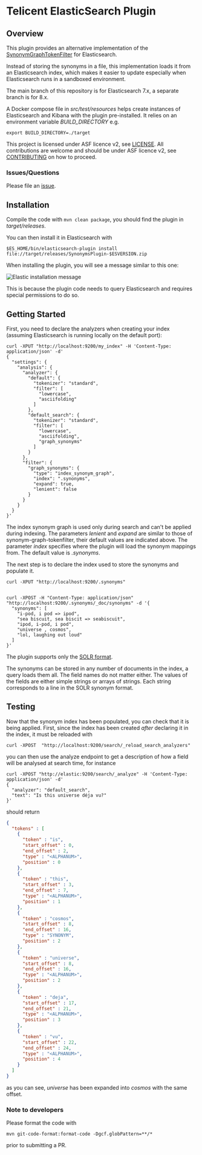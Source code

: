 # Telicent ElasticSearch Plugin

## Overview

This plugin provides an alternative implementation of the [SynonymGraphTokenFilter](https://www.elastic.co/guide/en/elasticsearch/reference/7.17/analysis-synonym-graph-tokenfilter.html) for Elasticsearch.

Instead of storing the synonyms in a file, this implementation loads it from an Elasticsearch index, which makes it easier to update especially when Elasticsearch runs in a sandboxed environment.

The main branch of this repository is for Elasticsearch 7.x, a separate branch is for 8.x.

A Docker compose file in _src/test/resources_ helps create instances of Elasticsearch and Kibana with the plugin pre-installed. It relies on an environment variable _BUILD_DIRECTORY_ e.g. 

```
export BUILD_DIRECTORY=./target
```

This project is licensed under ASF licence v2, see [LICENSE](LICENSE). All contributions are welcome and should be under ASF licence v2, see [CONTRIBUTING](CONTRIBUTING.md) on how to proceed. 

### Issues/Questions

Please file an [issue](https://github.com/Telicent-io/telicent-elastic/issues "issue").

## Installation

Compile the code with `mvn clean package`, you should find the plugin in _target/releases_.

You can then install it in Elasticsearch with

```
$ES_HOME/bin/elasticsearch-plugin install file://target/releases/SynonymsPlugin-$ESVERSION.zip
```

When installing the plugin, you will see a message similar to this one:

![Elastic installation message](https://user-images.githubusercontent.com/2104864/226297257-390d224a-dd1b-463a-a553-b77414315625.png)

This is because the plugin code needs to query Elasticsearch and requires special permissions to do so. 

## Getting Started

First, you need to declare the analyzers when creating your index (assuming Elasticsearch is running locally on the default port):

```
curl -XPUT "http://localhost:9200/my_index" -H 'Content-Type: application/json' -d'
{
  "settings": {
    "analysis": {
      "analyzer": {
        "default": {
          "tokenizer": "standard",
          "filter": [
            "lowercase",
            "asciifolding"
          ]
        },
        "default_search": {
          "tokenizer": "standard",
          "filter": [
            "lowercase",
            "asciifolding",
            "graph_synonyms"
          ]
        }
      },
      "filter": {
        "graph_synonyms": {
          "type": "index_synonym_graph",
          "index": ".synonyms",
          "expand": true,
          "lenient": false
        }
      }
    }
  }
}'

```

The index synonym graph is used only during search and can't be applied during indexing.
The parameters _lenient_ and _expand_ are similar to those of synonym-graph-tokenfilter, their default values are indicated above.
The parameter _index_ specifies where the plugin will load the synonym mappings from. The default value is _.synonyms_.

The next step is to declare the index used to store the synonyms and populate it.

```
curl -XPUT "http://localhost:9200/.synonyms"


curl -XPOST -H "Content-Type: application/json" "http://localhost:9200/.synonyms/_doc/synonyms" -d '{
  "synonyms": [
    "i-pod, i pod => ipod",
    "sea biscuit, sea biscit => seabiscuit",
    "ipod, i-pod, i pod",
    "universe , cosmos",
    "lol, laughing out loud"
  ]
}'

```

The plugin supports only the [SOLR format](https://www.elastic.co/guide/en/elasticsearch/reference/7.17/analysis-synonym-graph-tokenfilter.html#_solr_synonyms_2).

The synonyms can be stored in any number of documents in the index, a query loads them all. The field names do not matter either. The values of the fields are either simple strings or arrays of strings. Each string corresponds to a line in the SOLR synonym format.

## Testing

Now that the synonym index has been populated, you can check that it is being applied. First, since the index has been created *after* declaring it in the index, it must be reloaded with 

`curl -XPOST  "http://localhost:9200/search/_reload_search_analyzers"`

you can then use the analyze endpoint to get a description of how a field will be analysed at search time, for instance

```
curl -XPOST "http://elastic:9200/search/_analyze" -H 'Content-Type: application/json' -d'
{ 
  "analyzer": "default_search", 
  "text": "Is this universe déja vu?"
}'
```

should return

```json
{
  "tokens" : [
    {
      "token" : "is",
      "start_offset" : 0,
      "end_offset" : 2,
      "type" : "<ALPHANUM>",
      "position" : 0
    },
    {
      "token" : "this",
      "start_offset" : 3,
      "end_offset" : 7,
      "type" : "<ALPHANUM>",
      "position" : 1
    },
    {
      "token" : "cosmos",
      "start_offset" : 8,
      "end_offset" : 16,
      "type" : "SYNONYM",
      "position" : 2
    },
    {
      "token" : "universe",
      "start_offset" : 8,
      "end_offset" : 16,
      "type" : "<ALPHANUM>",
      "position" : 2
    },
    {
      "token" : "deja",
      "start_offset" : 17,
      "end_offset" : 21,
      "type" : "<ALPHANUM>",
      "position" : 3
    },
    {
      "token" : "vu",
      "start_offset" : 22,
      "end_offset" : 24,
      "type" : "<ALPHANUM>",
      "position" : 4
    }
  ]
}
```

as you can see, _universe_ has been expanded into _cosmos_ with the same offset.


### Note to developers

Please format the code with 

```
mvn git-code-format:format-code -Dgcf.globPattern=**/*
```

prior to submitting a PR.

